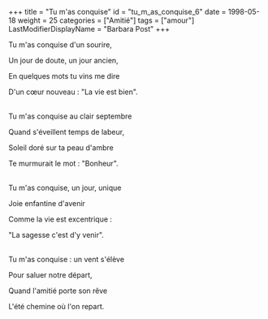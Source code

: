 +++
title = "Tu m'as conquise"
id = "tu_m_as_conquise_6"
date = 1998-05-18
weight = 25
categories = ["Amitié"]
tags = ["amour"]
LastModifierDisplayName = "Barbara Post"
+++

Tu m'as conquise d'un sourire,

Un jour de doute, un jour ancien,

En quelques mots tu vins me dire

D'un cœur nouveau : "La vie est bien".

 \
Tu m'as conquise au clair septembre

Quand s'éveillent temps de labeur,

Soleil doré sur ta peau d'ambre

Te murmurait le mot : "Bonheur".

 \
Tu m'as conquise, un jour, unique

Joie enfantine d'avenir

Comme la vie est excentrique :

"La sagesse c'est d'y venir".

 \
Tu m'as conquise : un vent s'élève

Pour saluer notre départ,

Quand l'amitié porte son rêve

L'été chemine où l'on repart.
